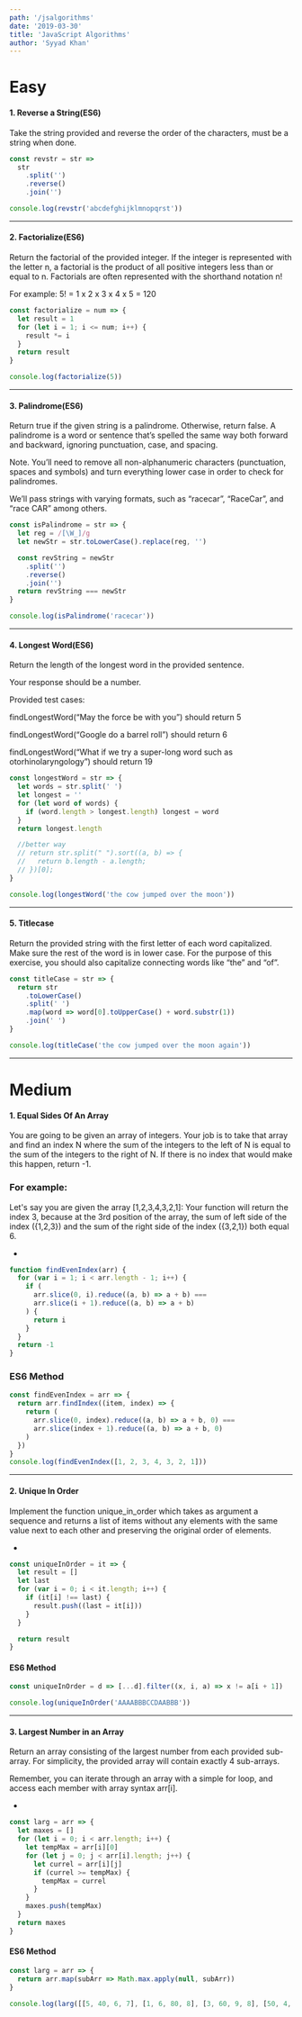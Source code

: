 ```yaml
---
path: '/jsalgorithms'
date: '2019-03-30'
title: 'JavaScript Algorithms'
author: 'Syyad Khan'
---
```


# Easy

#### 1. Reverse a String(ES6)

Take the string provided and reverse the order of the characters, must be a string when done.

```javascript
const revstr = str =>
  str
    .split('')
    .reverse()
    .join('')

console.log(revstr('abcdefghijklmnopqrst'))
```

---

#### 2. Factorialize(ES6)

Return the factorial of the provided integer. If the integer is represented with the letter n, a factorial is the product of all positive integers less than or equal to n. Factorials are often represented with the shorthand notation n!

For example: 5! = 1 x 2 x 3 x 4 x 5 = 120

```javascript
const factorialize = num => {
  let result = 1
  for (let i = 1; i <= num; i++) {
    result *= i
  }
  return result
}

console.log(factorialize(5))
```

---

#### 3. Palindrome(ES6)

Return true if the given string is a palindrome. Otherwise, return false. A palindrome is a word or sentence that’s spelled the same way both forward and backward, ignoring punctuation, case, and spacing.

Note. You’ll need to remove all non-alphanumeric characters (punctuation, spaces and symbols) and turn everything lower case in order to check for palindromes.

We’ll pass strings with varying formats, such as “racecar”, “RaceCar”, and “race CAR” among others.

```javascript
const isPalindrome = str => {
  let reg = /[\W_]/g
  let newStr = str.toLowerCase().replace(reg, '')

  const revString = newStr
    .split('')
    .reverse()
    .join('')
  return revString === newStr
}

console.log(isPalindrome('racecar'))
```

---

#### 4. Longest Word(ES6)

Return the length of the longest word in the provided sentence.

Your response should be a number.

Provided test cases:

findLongestWord(“May the force be with you”) should return 5

findLongestWord(“Google do a barrel roll”) should return 6

findLongestWord(“What if we try a super-long word such as otorhinolaryngology”) should return 19

```javascript
const longestWord = str => {
  let words = str.split(' ')
  let longest = ''
  for (let word of words) {
    if (word.length > longest.length) longest = word
  }
  return longest.length

  //better way
  // return str.split(" ").sort((a, b) => {
  //   return b.length - a.length;
  // })[0];
}

console.log(longestWord('the cow jumped over the moon'))
```

---

#### 5. Titlecase

Return the provided string with the first letter of each word capitalized. Make sure the rest of the word is in lower case. For the purpose of this exercise, you should also capitalize connecting words like “the” and “of”.

```javascript
const titleCase = str => {
  return str
    .toLowerCase()
    .split(' ')
    .map(word => word[0].toUpperCase() + word.substr(1))
    .join(' ')
}

console.log(titleCase('the cow jumped over the moon again'))
```

---

# Medium

#### 1. Equal Sides Of An Array

You are going to be given an array of integers. Your job is to take that array and find an index N where the sum of the integers to the left of N is equal to the sum of the integers to the right of N. If there is no index that would make this happen, return -1.

### For example:

Let's say you are given the array [1,2,3,4,3,2,1]:
Your function will return the index 3, because at the 3rd position of the array, the sum of left side of the index ({1,2,3}) and the sum of the right side of the index ({3,2,1}) both equal 6.

-

```javascript
function findEvenIndex(arr) {
  for (var i = 1; i < arr.length - 1; i++) {
    if (
      arr.slice(0, i).reduce((a, b) => a + b) ===
      arr.slice(i + 1).reduce((a, b) => a + b)
    ) {
      return i
    }
  }
  return -1
}
```

### ES6 Method

```javascript
const findEvenIndex = arr => {
  return arr.findIndex((item, index) => {
    return (
      arr.slice(0, index).reduce((a, b) => a + b, 0) ===
      arr.slice(index + 1).reduce((a, b) => a + b, 0)
    )
  })
}
console.log(findEvenIndex([1, 2, 3, 4, 3, 2, 1]))
```

---

#### 2. Unique In Order

Implement the function unique_in_order which takes as argument a sequence and returns a list of items without any elements with the same value next to each other and preserving the original order of elements.

-

```javascript
const uniqueInOrder = it => {
  let result = []
  let last
  for (var i = 0; i < it.length; i++) {
    if (it[i] !== last) {
      result.push((last = it[i]))
    }
  }

  return result
}
```

#### ES6 Method

```javascript
const uniqueInOrder = d => [...d].filter((x, i, a) => x != a[i + 1])

console.log(uniqueInOrder('AAAABBBCCDAABBB'))
```

---

#### 3. Largest Number in an Array

Return an array consisting of the largest number from each provided sub-array. For simplicity, the provided array will contain exactly 4 sub-arrays.

Remember, you can iterate through an array with a simple for loop, and access each member with array syntax arr[i].

-

```javascript
const larg = arr => {
  let maxes = []
  for (let i = 0; i < arr.length; i++) {
    let tempMax = arr[i][0]
    for (let j = 0; j < arr[i].length; j++) {
      let currel = arr[i][j]
      if (currel >= tempMax) {
        tempMax = currel
      }
    }
    maxes.push(tempMax)
  }
  return maxes
}
```

#### ES6 Method

```javascript
const larg = arr => {
  return arr.map(subArr => Math.max.apply(null, subArr))
}

console.log(larg([[5, 40, 6, 7], [1, 6, 80, 8], [3, 60, 9, 8], [50, 4, 1, 6]]))
```
